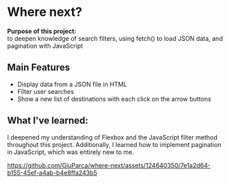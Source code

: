<h1>Where next?</h1>

<p><strong>Purpose of this project:</strong><br>
to deepen knowledge of search filters, using fetch() to load JSON data, and pagination with JavaScript</p>

<h2>Main Features</h2>

<ul>
<li>Display data from a JSON file in HTML</li>
<li>Filter user searches</li>
<li>Show a new list of destinations with each click on the arrow buttons</li>
</ul>

<h2>What I&#39;ve learned:</h2>
<p> I deepened my understanding of Flexbox and the JavaScript filter method throughout this project. Additionally, I learned how to implement pagination in JavaScript, which was entirely new to me.</p>





https://github.com/GiuParca/where-next/assets/124640350/7e1a2d64-b155-45ef-a4ab-b4e8ffa243b5

